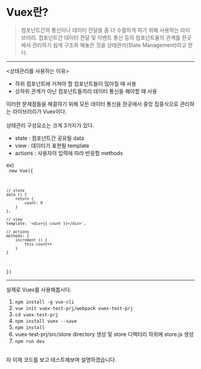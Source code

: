 # Vuex란?
> 컴포넌트간의 통신이나 데이터 전달을 좀 더 수월하게 하기 위해 사용하는 라이브러리. 컴포넌트간 데이터 전달 및 이벤트 통신 등의 컴포넌트들의 관계를 한곳에서 관리하기 쉽게 구조화 해놓은 것을 상태관리(State Management)라고 한다.

---

<상태관리를 사용하는 이유>
 * 하위 컴포넌트에 거쳐야 할 컴포넌트들이 많아질 때 사용
 * 상하위 관계가 아닌 컴포넌트들끼리 데이터 통신을 해야할 때 사용

이러한 문제점들을 해결하기 위해 모든 데이터 통신을 한곳에서 중앙 집중식으로 관리하는 라이브러리가 Vuex이다.<br>
<br>
상태관리 구성요소는 크게 3가지가 있다.
 * state : 컴포넌트간 공유될 data
 * view : 데이터가 표현될 template
 * actions : 사용자의 입력에 따라 반응할 methods

ex)
<br>
<code>
new Vue({
	
	// state
	data () {
		return {
			count: 0
		}
	},
	
	// view
	template: `<div>{{ count }}</div>`,

	// actions
	methods: {
		increment () {
			this.count++
		}
	}

})
</code>

---

실제로 Vuex를 사용해봅시다. <br>

1. <code>npm install -g vue-cli</code>
2. <code>vue init vuex-test-prj/webpack vuex-test-prj</code>
3. <code>cd vuex-test-prj</code>
4. <code>npm install vuex --save</code>
5. <code>npm install</code>
6. vuex-test-prj/src/store directory 생성 및 store 디렉터리 하위에 store.js 생성
7. <code>npm run dev</code>

<br>
자 이제 코드를 보고 테스트해보며 설명하겠습니다.